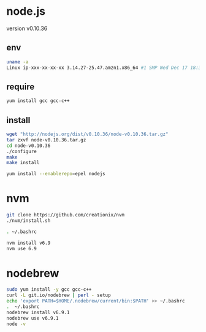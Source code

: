 # node.js

version v0.10.36  
## env
```bash
uname -a
Linux ip-xxx-xx-xx-xx 3.14.27-25.47.amzn1.x86_64 #1 SMP Wed Dec 17 18:36:15 UTC 2014 x86_64 x86_64 x86_64 GNU/Linux
```

## require
```bash
yum install gcc gcc-c++

```

## install

```bash
wget "http://nodejs.org/dist/v0.10.36/node-v0.10.36.tar.gz"
tar zxvf node-v0.10.36.tar.gz
cd node-v0.10.36
./configure
make
make install
```

```bash
yum install --enablerepo=epel nodejs
```


# nvm

```bash
git clone https://github.com/creationix/nvm
./nvm/install.sh

. ~/.bashrc

nvm install v6.9
nvm use 6.9
```
# nodebrew
```bash
sudo yum install -y gcc gcc-c++
curl -L git.io/nodebrew | perl - setup
echo 'export PATH=$HOME/.nodebrew/current/bin:$PATH' >> ~/.bashrc
.  ~/.bashrc
nodebrew install v6.9.1
nodebrew use v6.9.1
node -v
```

